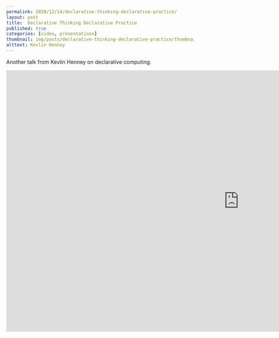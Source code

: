 ```yaml
---
permalink: 2020/12/14/declarative-thinking-declarative-practice/
layout: post
title:  Declarative Thinking Declarative Practice
published: true
categories: [video, presentations]
thumbnail: img/posts/declarative-thinking-declarative-practice/thumbnail-420x255.webp
alttext: Kevlin Henney
--- 
```


Another talk from Kevlin Henney on declarative computing.

<iframe width="1248" height="702" src="https://www.youtube.com/embed/1s-BGBA8Nqo" frameborder="0" allow="accelerometer; autoplay; clipboard-write; encrypted-media; gyroscope; picture-in-picture" allowfullscreen></iframe>